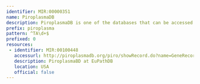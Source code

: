 ```yaml
---
identifier: MIR:00000351
name: PiroplasmaDB
description: PiroplasmaDB is one of the databases that can be accessed through the EuPathDB (http://EuPathDB.org; formerly ApiDB) portal, covering eukaryotic pathogens of the genera Cryptosporidium, Giardia, Leishmania, Neospora, Plasmodium, Toxoplasma, Trichomonas and Trypanosoma. While each of these groups is supported by a taxon-specific database built upon the same infrastructure, the EuPathDB portal offers an entry point to all these resources, and the opportunity to leverage orthology for searches across genera.
prefix: piroplasma
pattern: ^TA\d+$
prefixed: 0
resources:
 - identifier: MIR:00100448
   accessurl: http://piroplasmadb.org/piro/showRecord.do?name=GeneRecordClasses.GeneRecordClass&source_id=
   description: PiroplasmaBD at EuPathDB
   location: USA
   official: false
---
```

